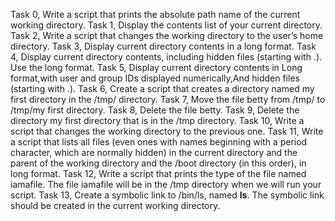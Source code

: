 Task 0, Write a script that prints the absolute path name of the current working directory.
Task 1, Display the contents list of your current directory.
Task 2, Write a script that changes the working directory to the user’s home directory.
Task 3, Display current directory contents in a long format.
Task 4, Display current directory contents, including hidden files (starting with .). Use the long format.
Task 5, Display current directory contents in Long format,with user and group IDs displayed numerically,And hidden files (starting with .).
Task 6, Create a script that creates a directory named my first directory in the /tmp/ directory.
Task 7, Move the file betty from /tmp/ to /tmp/my first directory.
Task 8, Delete the file betty.
Task 9, Delete the directory my first directory that is in the /tmp directory.
Task 10, Write a script that changes the working directory to the previous one.
Task 11, Write a script that lists all files (even ones with names beginning with a period character, which are normally hidden) in the current directory and the parent of the working directory and the /boot directory (in this order), in long format.
Task 12, Write a script that prints the type of the file named iamafile. The file iamafile will be in the /tmp directory when we will run your script.
Task 13, Create a symbolic link to /bin/ls, named __ls__. The symbolic link should be created in the current working directory.
